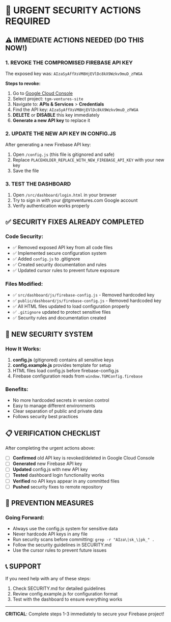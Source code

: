 # 🚨 URGENT SECURITY ACTIONS REQUIRED

## ⚠️ IMMEDIATE ACTIONS NEEDED (DO THIS NOW!)

### 1. **REVOKE THE COMPROMISED FIREBASE API KEY**
The exposed key was: `AIzaSyAffXsVM8HjEVlDc8kX9Wzkv9muD_zFWGA`

**Steps to revoke:**
1. Go to [Google Cloud Console](https://console.cloud.google.com/)
2. Select project: `tgm-ventures-site`
3. Navigate to: **APIs & Services** > **Credentials**
4. Find the API key: `AIzaSyAffXsVM8HjEVlDc8kX9Wzkv9muD_zFWGA`
5. **DELETE** or **DISABLE** this key immediately
6. **Generate a new API key** to replace it

### 2. **UPDATE THE NEW API KEY IN CONFIG.JS**
After generating a new Firebase API key:
1. Open `/config.js` (this file is gitignored and safe)
2. Replace `PLACEHOLDER_REPLACE_WITH_NEW_FIREBASE_API_KEY` with your new key
3. Save the file

### 3. **TEST THE DASHBOARD**
1. Open `/src/dashboard/login.html` in your browser
2. Try to sign in with your @tgmventures.com Google account
3. Verify authentication works properly

## ✅ SECURITY FIXES ALREADY COMPLETED

### **Code Security:**
- ✅ Removed exposed API key from all code files
- ✅ Implemented secure configuration system
- ✅ Added `config.js` to .gitignore
- ✅ Created security documentation and rules
- ✅ Updated cursor rules to prevent future exposure

### **Files Modified:**
- ✅ `src/dashboard/js/firebase-config.js` - Removed hardcoded key
- ✅ `public/dashboard/js/firebase-config.js` - Removed hardcoded key
- ✅ All HTML files updated to load configuration properly
- ✅ `.gitignore` updated to protect sensitive files
- ✅ Security rules and documentation created

## 🔐 NEW SECURITY SYSTEM

### **How It Works:**
1. **config.js** (gitignored) contains all sensitive keys
2. **config.example.js** provides template for setup
3. HTML files load config.js before firebase-config.js
4. Firebase configuration reads from `window.TGMConfig.firebase`

### **Benefits:**
- No more hardcoded secrets in version control
- Easy to manage different environments
- Clear separation of public and private data
- Follows security best practices

## 📋 VERIFICATION CHECKLIST

After completing the urgent actions above:

- [ ] **Confirmed** old API key is revoked/deleted in Google Cloud Console
- [ ] **Generated** new Firebase API key
- [ ] **Updated** config.js with new API key
- [ ] **Tested** dashboard login functionality works
- [ ] **Verified** no API keys appear in any committed files
- [ ] **Pushed** security fixes to remote repository

## 🚫 PREVENTION MEASURES

### **Going Forward:**
- Always use the config.js system for sensitive data
- Never hardcode API keys in any file
- Run security scans before committing: `grep -r "AIza\|sk_\|pk_" .`
- Follow the security guidelines in SECURITY.md
- Use the cursor rules to prevent future issues

## 📞 SUPPORT

If you need help with any of these steps:
1. Check SECURITY.md for detailed guidelines
2. Review config.example.js for configuration format
3. Test with the dashboard to ensure everything works

---

**CRITICAL**: Complete steps 1-3 immediately to secure your Firebase project!
